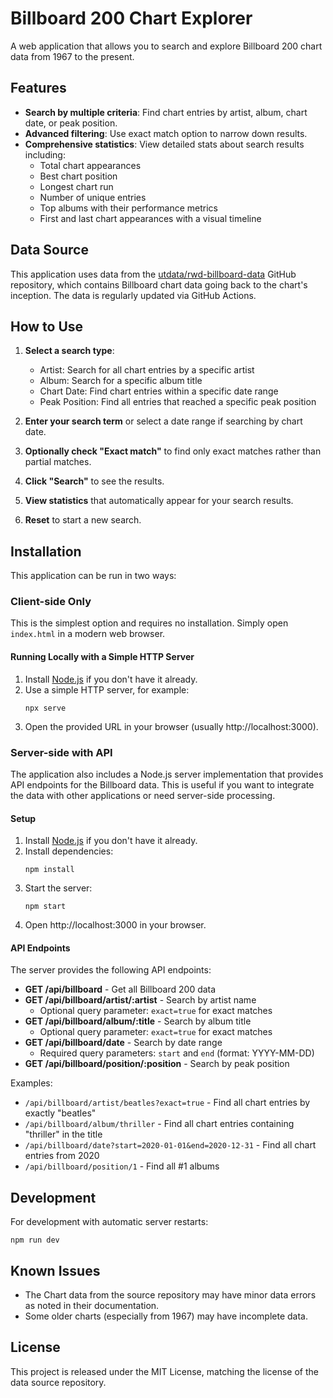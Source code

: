 # Billboard 200 Chart Explorer

A web application that allows you to search and explore Billboard 200 chart data from 1967 to the present.

## Features

- **Search by multiple criteria**: Find chart entries by artist, album, chart date, or peak position.
- **Advanced filtering**: Use exact match option to narrow down results.
- **Comprehensive statistics**: View detailed stats about search results including:
  - Total chart appearances
  - Best chart position
  - Longest chart run
  - Number of unique entries
  - Top albums with their performance metrics
  - First and last chart appearances with a visual timeline

## Data Source

This application uses data from the [utdata/rwd-billboard-data](https://github.com/utdata/rwd-billboard-data) GitHub repository, which contains Billboard chart data going back to the chart's inception. The data is regularly updated via GitHub Actions.

## How to Use

1. **Select a search type**:
   - Artist: Search for all chart entries by a specific artist
   - Album: Search for a specific album title
   - Chart Date: Find chart entries within a specific date range
   - Peak Position: Find all entries that reached a specific peak position

2. **Enter your search term** or select a date range if searching by chart date.

3. **Optionally check "Exact match"** to find only exact matches rather than partial matches.

4. **Click "Search"** to see the results.

5. **View statistics** that automatically appear for your search results.

6. **Reset** to start a new search.

## Installation

This application can be run in two ways:

### Client-side Only

This is the simplest option and requires no installation. Simply open `index.html` in a modern web browser.

#### Running Locally with a Simple HTTP Server

1. Install [Node.js](https://nodejs.org/) if you don't have it already.
2. Use a simple HTTP server, for example:
   ```
   npx serve
   ```
3. Open the provided URL in your browser (usually http://localhost:3000).

### Server-side with API

The application also includes a Node.js server implementation that provides API endpoints for the Billboard data. This is useful if you want to integrate the data with other applications or need server-side processing.

#### Setup

1. Install [Node.js](https://nodejs.org/) if you don't have it already.
2. Install dependencies:
   ```
   npm install
   ```
3. Start the server:
   ```
   npm start
   ```
4. Open http://localhost:3000 in your browser.

#### API Endpoints

The server provides the following API endpoints:

- **GET /api/billboard** - Get all Billboard 200 data
- **GET /api/billboard/artist/:artist** - Search by artist name
  - Optional query parameter: `exact=true` for exact matches
- **GET /api/billboard/album/:title** - Search by album title
  - Optional query parameter: `exact=true` for exact matches
- **GET /api/billboard/date** - Search by date range
  - Required query parameters: `start` and `end` (format: YYYY-MM-DD)
- **GET /api/billboard/position/:position** - Search by peak position

Examples:
- `/api/billboard/artist/beatles?exact=true` - Find all chart entries by exactly "beatles"
- `/api/billboard/album/thriller` - Find all chart entries containing "thriller" in the title
- `/api/billboard/date?start=2020-01-01&end=2020-12-31` - Find all chart entries from 2020
- `/api/billboard/position/1` - Find all #1 albums

## Development

For development with automatic server restarts:

```
npm run dev
```

## Known Issues

- The Chart data from the source repository may have minor data errors as noted in their documentation.
- Some older charts (especially from 1967) may have incomplete data.

## License

This project is released under the MIT License, matching the license of the data source repository. 